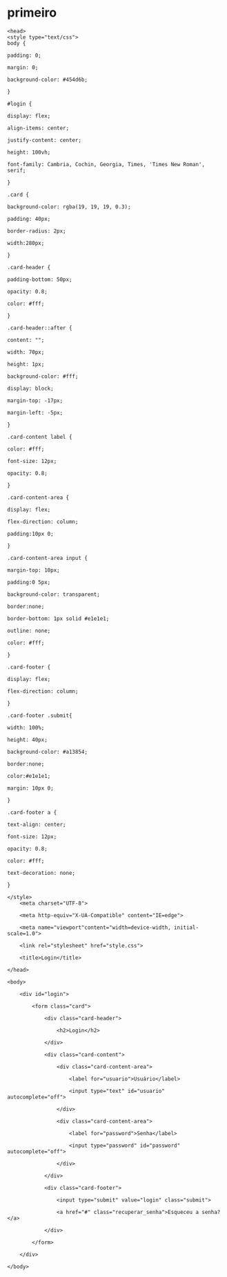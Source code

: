 # primeiro
<!DOCTYPE html>

<html lang="pt-br">

    <head>
    <style type="text/css">
    body {
    
    padding: 0;
    
    margin: 0;
    
    background-color: #454d6b;
    
    }
    
    #login {
    
    display: flex;
    
    align-items: center;
    
    justify-content: center;
    
    height: 100vh;
    
    font-family: Cambria, Cochin, Georgia, Times, 'Times New Roman', serif;
    
    }
    
    .card {
    
    background-color: rgba(19, 19, 19, 0.3);
    
    padding: 40px;
    
    border-radius: 2px;
    
    width:280px;
    
    }
    
    .card-header {
    
    padding-bottom: 50px;
    
    opacity: 0.8;
    
    color: #fff;
    
    }
    
    .card-header::after {
    
    content: "";
    
    width: 70px;
    
    height: 1px;
    
    background-color: #fff;
    
    display: block;
    
    margin-top: -17px;
    
    margin-left: -5px;
    
    }
    
    .card-content label {
    
    color: #fff;
    
    font-size: 12px;
    
    opacity: 0.8;
    
    }
    
    .card-content-area {
    
    display: flex;
    
    flex-direction: column;
    
    padding:10px 0;
    
    }
    
    .card-content-area input {
    
    margin-top: 10px;
    
    padding:0 5px;
    
    background-color: transparent;
    
    border:none;
    
    border-bottom: 1px solid #e1e1e1;
    
    outline: none;
    
    color: #fff;
    
    }
    
    .card-footer {
    
    display: flex;
    
    flex-direction: column;
    
    }
    
    .card-footer .submit{
    
    width: 100%;
    
    height: 40px;
    
    background-color: #a13854;
    
    border:none;
    
    color:#e1e1e1;
    
    margin: 10px 0;
    
    }
    
    .card-footer a {
    
    text-align: center;
    
    font-size: 12px;
    
    opacity: 0.8;
    
    color: #fff;
    
    text-decoration: none;
    
    }
    
    </style>
        <meta charset="UTF-8">

        <meta http-equiv="X-UA-Compatible" content="IE=edge">

        <meta name="viewport"content="width=device-width, initial-scale=1.0">

        <link rel="stylesheet" href="style.css">

        <title>Login</title>

    </head>

    <body>

        <div id="login">

            <form class="card">

                <div class="card-header">

                    <h2>Login</h2>

                </div>

                <div class="card-content">

                    <div class="card-content-area">

                        <label for="usuario">Usuário</label>

                        <input type="text" id="usuario" autocomplete="off">

                    </div>

                    <div class="card-content-area">

                        <label for="password">Senha</label>

                        <input type="password" id="password" autocomplete="off">

                    </div>

                </div>

                <div class="card-footer">

                    <input type="submit" value="login" class="submit">

                    <a href="#" class="recuperar_senha">Esqueceu a senha?</a>

                </div>

            </form>

        </div>

    </body>

</html>
